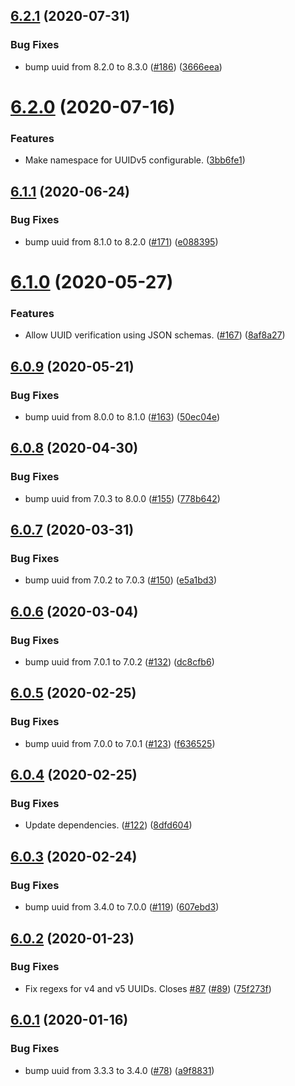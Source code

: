 ## [6.2.1](https://github.com/thenativeweb/uuidv4/compare/6.2.0...6.2.1) (2020-07-31)


### Bug Fixes

* bump uuid from 8.2.0 to 8.3.0 ([#186](https://github.com/thenativeweb/uuidv4/issues/186)) ([3666eea](https://github.com/thenativeweb/uuidv4/commit/3666eea7298b5df89bdef936900895adb6bd2e4f))

# [6.2.0](https://github.com/thenativeweb/uuidv4/compare/6.1.1...6.2.0) (2020-07-16)


### Features

* Make namespace for UUIDv5 configurable. ([3bb6fe1](https://github.com/thenativeweb/uuidv4/commit/3bb6fe10308804f904687582a5c61f778b675ae4))

## [6.1.1](https://github.com/thenativeweb/uuidv4/compare/6.1.0...6.1.1) (2020-06-24)


### Bug Fixes

* bump uuid from 8.1.0 to 8.2.0 ([#171](https://github.com/thenativeweb/uuidv4/issues/171)) ([e088395](https://github.com/thenativeweb/uuidv4/commit/e08839564cfbb4fae11f0c5813f41abd3519bf3d))

# [6.1.0](https://github.com/thenativeweb/uuidv4/compare/6.0.9...6.1.0) (2020-05-27)


### Features

* Allow UUID verification using JSON schemas. ([#167](https://github.com/thenativeweb/uuidv4/issues/167)) ([8af8a27](https://github.com/thenativeweb/uuidv4/commit/8af8a27a01a9a301484bcddf402d87840a19cbbb))

## [6.0.9](https://github.com/thenativeweb/uuidv4/compare/6.0.8...6.0.9) (2020-05-21)


### Bug Fixes

* bump uuid from 8.0.0 to 8.1.0 ([#163](https://github.com/thenativeweb/uuidv4/issues/163)) ([50ec04e](https://github.com/thenativeweb/uuidv4/commit/50ec04e86a33f123f3b4fac5038bec07c2075bee))

## [6.0.8](https://github.com/thenativeweb/uuidv4/compare/6.0.7...6.0.8) (2020-04-30)


### Bug Fixes

* bump uuid from 7.0.3 to 8.0.0 ([#155](https://github.com/thenativeweb/uuidv4/issues/155)) ([778b642](https://github.com/thenativeweb/uuidv4/commit/778b642e614a80c44853e23710c0797deea851ea))

## [6.0.7](https://github.com/thenativeweb/uuidv4/compare/6.0.6...6.0.7) (2020-03-31)


### Bug Fixes

* bump uuid from 7.0.2 to 7.0.3 ([#150](https://github.com/thenativeweb/uuidv4/issues/150)) ([e5a1bd3](https://github.com/thenativeweb/uuidv4/commit/e5a1bd3842afba47e2d7303ea22306a2dbd6d887))

## [6.0.6](https://github.com/thenativeweb/uuidv4/compare/6.0.5...6.0.6) (2020-03-04)


### Bug Fixes

* bump uuid from 7.0.1 to 7.0.2 ([#132](https://github.com/thenativeweb/uuidv4/issues/132)) ([dc8cfb6](https://github.com/thenativeweb/uuidv4/commit/dc8cfb618c4edb75cdf60270f90fcdcfa513962c))

## [6.0.5](https://github.com/thenativeweb/uuidv4/compare/6.0.4...6.0.5) (2020-02-25)


### Bug Fixes

* bump uuid from 7.0.0 to 7.0.1 ([#123](https://github.com/thenativeweb/uuidv4/issues/123)) ([f636525](https://github.com/thenativeweb/uuidv4/commit/f636525eb27f4978c9e6dc8ec434af4d8c1b5743))

## [6.0.4](https://github.com/thenativeweb/uuidv4/compare/6.0.3...6.0.4) (2020-02-25)


### Bug Fixes

* Update dependencies. ([#122](https://github.com/thenativeweb/uuidv4/issues/122)) ([8dfd604](https://github.com/thenativeweb/uuidv4/commit/8dfd604a0ea9472295664bfa8d651d7cd1a85806))

## [6.0.3](https://github.com/thenativeweb/uuidv4/compare/6.0.2...6.0.3) (2020-02-24)


### Bug Fixes

* bump uuid from 3.4.0 to 7.0.0 ([#119](https://github.com/thenativeweb/uuidv4/issues/119)) ([607ebd3](https://github.com/thenativeweb/uuidv4/commit/607ebd32259cd0519de87f0e3f63edc8865548cd))

## [6.0.2](https://github.com/thenativeweb/uuidv4/compare/6.0.1...6.0.2) (2020-01-23)


### Bug Fixes

* Fix regexs for v4 and v5 UUIDs. Closes [#87](https://github.com/thenativeweb/uuidv4/issues/87) ([#89](https://github.com/thenativeweb/uuidv4/issues/89)) ([75f273f](https://github.com/thenativeweb/uuidv4/commit/75f273fd4bb95b86f46e40b3754a987e6c7f4501))

## [6.0.1](https://github.com/thenativeweb/uuidv4/compare/6.0.0...6.0.1) (2020-01-16)


### Bug Fixes

* bump uuid from 3.3.3 to 3.4.0 ([#78](https://github.com/thenativeweb/uuidv4/issues/78)) ([a9f8831](https://github.com/thenativeweb/uuidv4/commit/a9f8831bf78e6ecfda9797a095162f91147e7701))
